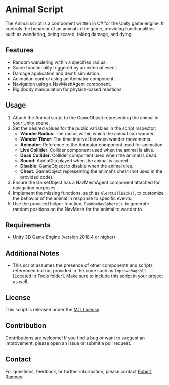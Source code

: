 # Animal Script

The Animal script is a component written in C# for the Unity game engine. It controls the behavior of an animal in the game, providing functionalities such as wandering, being scared, taking damage, and dying.

## Features

- Random wandering within a specified radius.
- Scare functionality triggered by an external event.
- Damage application and death simulation.
- Animation control using an Animator component.
- Navigation using a NavMeshAgent component.
- Rigidbody manipulation for physics-based reactions.

## Usage

1. Attach the Animal script to the GameObject representing the animal in your Unity scene.
2. Set the desired values for the public variables in the script inspector:
   - **Wander Radius**: The radius within which the animal can wander.
   - **Wander Timer**: The time interval between wander movements.
   - **Animator**: Reference to the Animator component used for animation.
   - **Live Collider**: Collider component used when the animal is alive.
   - **Dead Collider**: Collider component used when the animal is dead.
   - **Sound**: AudioClip played when the animal is scared.
   - **Disable**: GameObject to disable when the animal dies.
   - **Chest**: GameObject representing the animal's chest (not used in the provided code).
3. Ensure the GameObject has a NavMeshAgent component attached for navigation purposes.
4. Implement the missing functions, such as `AlertCallback()`, to customize the behavior of the animal in response to specific events.
5. Use the provided helper function, `RandomNavSphere()`, to generate random positions on the NavMesh for the animal to wander to.

## Requirements

- Unity 3D Game Engine (version 2018.4 or higher)

## Additional Notes

- This script assumes the presence of other components and scripts referenced but not provided in the code such as `ImproveRagdoll` [Located in Tools folder]. Make sure to include this script in your project as well.

## License

This script is released under the [MIT License](LICENSE).

## Contribution

Contributions are welcome! If you find a bug or want to suggest an improvement, please open an issue or submit a pull request.

## Contact

For questions, feedback, or further information, please contact [Robert Rumney](mailto:robertrumney@example.com).

